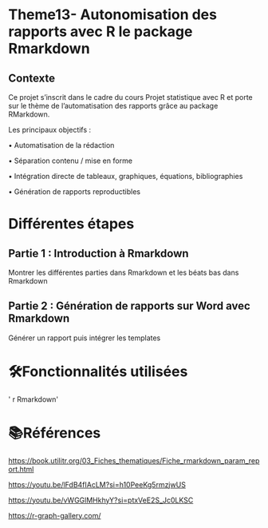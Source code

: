 # Theme13- Autonomisation des rapports avec R le package Rmarkdown

## Contexte

Ce projet s’inscrit dans le cadre du cours Projet statistique avec R et porte sur le thème de l’automatisation des rapports grâce au package RMarkdown.

Les principaux objectifs :

• Automatisation de la rédaction

• Séparation contenu / mise en forme

• Intégration directe de tableaux, graphiques, équations, bibliographies

• Génération de rapports reproductibles

# Différentes étapes

## Partie 1 : Introduction à Rmarkdown

Montrer les différentes parties  dans Rmarkdown et les béats bas dans Rmarkdown

## Partie 2 : Génération de rapports sur Word avec Rmarkdown

Générer un rapport puis intégrer les templates

# 🛠️Fonctionnalités utilisées

 ' r Rmarkdown' 





























# 📚Références

https://book.utilitr.org/03_Fiches_thematiques/Fiche_rmarkdown_param_report.html

https://youtu.be/lFdB4fIAcLM?si=h10PeeKg5rmzjwUS

https://youtu.be/vWGGlMHkhyY?si=ptxVeE2S_Jc0LKSC

https://r-graph-gallery.com/
